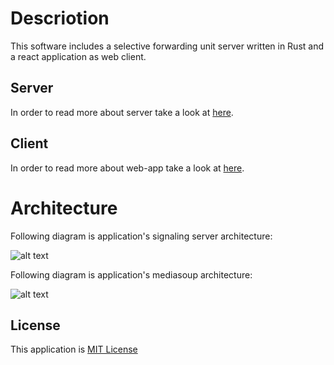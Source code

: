 # Descriotion

This software includes a selective forwarding unit server written in Rust and a react application as web client.

## Server

In order to read more about server take a look at [here](server).

## Client

In order to read more about web-app take a look at [here](react).

# Architecture

Following diagram is application's signaling server architecture:

![alt text](https://github.com/mojtaba-motevali/Media-server/blob/master/assets/server_rust_architecture.jpg?raw=true)

Following diagram is application's mediasoup architecture:

![alt text](https://github.com/mojtaba-motevali/Media-server/blob/master/assets/Mediasoup-svg.svg?raw=true)

## License

This application is [MIT License](LICENSE)
##
